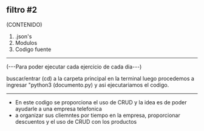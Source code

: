 filtro #2
---------

(CONTENIDO)

1. .json's
2. Modulos
3. Codigo fuente

-----------------

(---Para poder ejecutar cada ejercicio de cada dia---)

buscar/entrar (cd) a la carpeta principal en la terminal
luego procedemos a ingresar "python3 (documento.py)
y asi ejecutariamos el codigo.

---------------------------------------------------------

- En este codigo se proporciona el uso de CRUD y la idea es de poder ayudarle a una empresa telefonica
- a organizar sus cliemntes por tiempo en la empresa, proporcionar descuentos y el uso de CRUD con los productos
